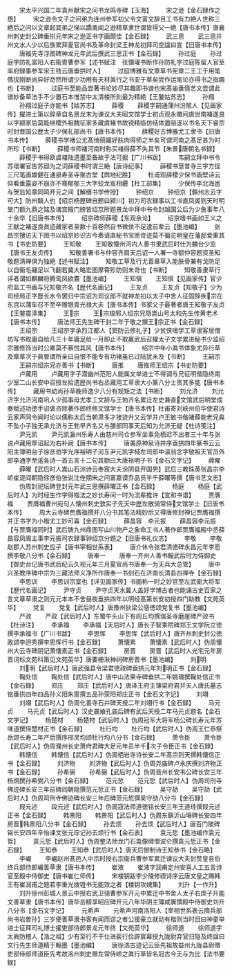 <!-- { "loadSidebar": true } -->
　　宋太平兴国二年袁州献宋之问书龙鸣寺碑【玉海】
　　宋之逊【金石録作之愻】
　　宋之逊令文子之问弟为连州参军初父令文富文辞且工书有力絶人世称三絶后之问以文章起其弟之悌以蹻勇闻之逊精草隶世谓皆得父一絶【唐书本传】唐襄州刺史封公碑垂拱元年宋之逊正书字画颇佳【金石録】
　　武三思
　　武三思并州文水人少以后族累拜夏官尚书及革命封梁王神龙初拜司空諡曰宣【旧唐书本传】
　　唐福先寺浮图碑神龙元年武后撰武三思正书【金石録】
　　孙过庭
　　孙过庭字防礼富阳人右衞胄曹参军【述书赋注　张懐瓘书断作孙防礼字过庭陈留人官至率府録事参军宋王铣云唐垂拱时人】
　　过庭博雅有文章草书宪章二王工于用笔儁拔刚断尚异好竒然所谓少功用有天材眞行之书亚于草矣尝作运笔论亦得书之指趣也【书断】
　　过庭书至能品尝著书论妙尽其趣即书谱也宋髙庙垂情艺文尝谓此谱妙备草法手不少置石本惟禁中太清楼所刻最为精絶【王鏊姑苏志】
　　孙翔
　　孙翔过庭子亦能书【姑苏志】
　　薛稷
　　薛稷字嗣通蒲州汾隂人【见画家传】擢进士第以辞章自名景龙末为谏议大夫昭文馆学士初贞观永徽间虞世南褚遂良以字颛家后莫能继稷外祖魏征家多藏虞褚书故锐精临仿结体遒丽遂以书名天下睿宗时封晋国公歴太子少保礼部尚书【唐书本传】
　　薛稷好古博雅尤工隶书【旧唐书本传】
　　薛稷书学褚公尤髙绮丽媚好肤肉得师之半矣可谓河南之髙足甚为时所珍【书断】
　　薛稷书师褚河南时称买褚得薛不失其节【朱景唐朝名书録】
　　薛稷于书得欧虞褚陆遗墨至备故于法可据【广川书跋】
　　韦嗣立拜中书令苏瓌署官告苏颋为之词薛稷书时谓三絶【唐诗纪事】
　　薛稷书慧普寺三字方径三尺笔画雄健在通泉寿圣寺聚古堂【舆地纪胜】
　　杜甫观薛稷少保书画壁诗云仰看垂露姿不崩亦不骞郁郁三大字蛟龙岌相纒【杜工部集】
　　少保传李北海邕与贺监知章同鸣开元之间【解缙书学传授】
　　钟绍京
　　钟绍京【贑州志云字可大】防州贑人也【绍京杨歴碑自题曰颍川】初为司农録事以工书直凤阁则天时明堂门额九鼎之铭及诸宫殿门牓皆绍京所题景龙中拜中书令封越国公后为少詹事年八十余卒【旧唐书本传】
　　绍京碑师薛稷【东观余论】
　　绍京嗜书画如王义之王献之褚遂良眞迹藏家者至数十百卷然自书微怯不足逮前辈云【墨池编】
　　张昌宗捜访天下图书以绍京妙识古今奏请直秘书宝匣竒迹莫不徧览明皇在藩邸爱重其书【书史防要】
　　王知敬
　　王知敬懐州河内人善书隶武后时仕为麟台少监【唐书王友贞传】
　　知敬善署书与仲容齐肩天后诏一人署一寺额仲容题资圣知敬题清禅俱为独絶【述书赋注】
　　知敬工草及行尤善章草入能肤骨兼有戈防足以自衞毛翮足以飞翻若冀大略宏图摩霄殄防则未竒也【书断】
　　知敬善隶草行评者谓如麒麟将腾鸾凤欲翥【墨池编】
　　王知愼
　　王知愼【见画家传】官少府监工书画与兄知敬齐名【歴代名画记】
　　王友贞
　　王友贞【知敬子】少为司经局正字歴长水令罢归中宗诏为司议郎不就神龙初以太子中舍人征固辞疾宗在东宫以蒲车召不至卒赠银青光禄大夫【唐书本传】书家父子最著者唐王知敬子友贞【王鍪震泽集】
　　王宗
　　王宗琅邪人绍宗兄隐嵩山号太和先生传黄老术【唐书本传】
　　唐法师王先生碑干封二年于敬之撰王宗正书【金石録】
　　王绍宗
　　王绍宗字承烈江都人【窦防云修礼子】少贫侠嗜学工草隶客居僧坊写书取庸自给凡三十年庸足给一月即止不取赢武后召擢太子文学累进秘书少监绍宗雅修饰当时公卿莫不慕悦其风【唐书本传】
　　绍宗中年小眞书体象尤异行草及章草次于眞曽谓所亲曰自恨不能专有功褚虽已过陆犹未及【书断】
　　王嗣宗
　　王嗣宗绍宗兄亦善书【书断】
　　唐推
　　唐推师王绍宗【书史防要】
　　卢藏用
　　卢藏用字子潜幽州范阳人能属文举进士不得调与兄征明偕隐终南少室二山长安中召授左拾遗歴尚书右丞藏用工草隶大小篆八分士贵其多能【唐书本传】
　　藏用书幼尚孙草晚师逸少八分有规矩之法【书断】
　　刘允济
　　刘允济字允济河南巩人少孤事母尤孝工文辞与王勃齐名累迁左史兼直文馆武后明堂成奏赋述功徳手诏褒咨除著作郎终修文馆学士【唐书本传】杜甫寄刘峡州伯华使君诗云家声同令闻时论以儒称太后当朝肃多才接迹升又云学并卢王敏书偕褚薛能老兄眞不坠小子独无承允济与王勃早齐名又与膳部同事天后知为允济无疑【杜诗笺注】
　　尹元凯
　　尹元凯瀛州乐寿人由慈州司仓参军坐事免栖迟不出者三十年与张说卢藏用厚诏起为右补阙【唐书本传】
　　唐美原神泉诗并序垂拱四年篆书云云阳主簿明台子徐彦伯字光序裕明子河东尹元凯字棫左司郎中温翁念字敬祖天官员外郎李通字至逺各诗一首五言十二句其额曰大唐裕明子书【金石文字记】
　　薛曜
　　薛曜【武后时人嵩山石淙诗云奉宸大夫汾阴县开国男】武后三教珠英张昌宗李峤崔湜阎朝隐徐彦伯张说沈佺期宋之问富嘉谟乔品员半千薛曜等撰【唐书艺文志】
　　伪周封祀坛碑登封元年武三思撰薛曜正书【金石録】
　　杨庭
　　杨庭【武后时人】为时经生作字得楷法之妙长寿间一时为流辈推许【宣和书谱】
　　贾膺福
　　贾膺福曹州宛句人懐州刺史敦实子先天中歴左散骑常侍文馆学士【旧唐书本传】
　　周大云寺碑贾膺福撰并八分书其笔法精妙后又得唐修封禅记贾膺福撰并正书字为小楷尤工妙可喜【金石録】
　　薛昌容　李元振
　　薛昌容李元振【与贾膺福同时】武后铸九州鼎图写山川物产之象命工书人著作郎贾膺福殿中丞薛昌容凤阁主事李元振司农録事钟绍京分题之【旧唐书礼仪志】
　　李敬
　　李敬赵郡人苏州刺史应子【唐书宰相世系表】
　　唐介休令张君清徳碑永昌元年李愿撰李敬八分书【金石録】
　　唐奉一
　　唐奉一齐州人善书翰武后时为侍御史【御史台记唐书武后纪云久视元年三月夏官尚书唐奉一为天兵大总管】
　　唐中兴圣教序碑中宗为三藏法师义净所作唐奉一书刻石在济南长清县四禅寺【金石録】
　　李思训
　　李思训宗室也【详见画家传】书画称一时之妙官至左武衞大将军【歴代名画记】
　　尹守贞
　　尹守贞天水冀人盖好学博古者也能诵古史百家之言文章草隶之则元元本本不舍昼夜垂拱四年以明经髙第长安初授四门助教【文苑英华】
　　党复
　　党复【武后时人】唐豫州狄梁公感徳颂党复书【墨池编】
　　严政
　　严政【武后时人】东蜀牛头山下有闾丘均撰瑞圣寺磨崖碑严政书【杜诗注】
　　李承福
　　李承福【天后时人】唐长子智乘院碑郑王文学阮立徳撰李承福书【广川书跋】
　　李思恽
　　李思恽【武后时人】唐齐州刺史封公徳政颂李迥秀撰李思恽行书【金石録】
　　萧懐素
　　萧懐素【武后时人】伪周懐州大云寺碑阴记萧懐素正书【金石録】
　　房晋
　　房晋【武后时人光宅元年房晋词标文苑科策见文苑英华】唐要栅湫神祠碑房晋书【墨池编】
　　刘明
　　刘明【武后时人】唐武强县令梁君徳政碑垂拱元年刘明正书【金石録】
　　鞠处信
　　鞠处信【武后时人】唐中山法果寺碑垂拱二年姚璹撰鞠处信正书【金石録】
　　郑庄
　　郑庄【武后时人】唐泽王府主簿梁府君并夫人唐氏墓志铭垂拱四年四品孙义阳朱賔撰五品孙荥阳郑庄正书【金石文字记】
　　刘翊
　　刘翊【武后时人】伪周化善寺石井碑天授二年刘翊行书【金石録】
　　马元贞
　　马元贞【武后时人】汉史晨飨孔庙后碑有武后天授二年马元贞题名【金石文字记】
　　杨楚材
　　杨楚材【武后时人】伪周冠军大将军杨公碑长寿元年苏味道撰侄楚材正书【金石録】
　　杜行均
　　杜行均【武后时人】伪周王仁恭祭岳颂长寿二年严后撰序邢灵均颂杜行均八分书【金石録】
　　萧令臣
　　萧令臣【武后时人】伪周濮州长史萧府君碑大足元年员半千次子令臣正书【金石録】
　　韩懐信
　　韩懐信【武后时人】伪周栖岩寺诗长安二年髙宗则天撰韩懐信正书【金石録】
　　刘济物
　　刘济物【武后时人】伪周尧庙碑卢永庆撰刘济物正书【金石録】
　　孙希弼
　　孙希弼【武后时人】伪周晋州长安韦公碑长安三年杨炯撰孙希弼八分书【金石録】
　　范元悊
　　范元悊【武后时人】伪周司刑寺佛迹碑长安三年前碑阎朝隐撰范元悊正书【金石録】
　　吴守劼
　　吴守劼【武后时人】伪周司刑寺佛迹碑长安三年后碑范元悊撰吴守劼八分书【金石録】
　　叚元述
　　段元述【武后时人】伪周宼法师道徳铭长安三年王道珪撰叚元述正书【金石録】
　　韩景阳
　　韩景阳【武后时人】伪周东鎭沂山塲碑长安四年房晋韩景阳八分书【金石録】
　　孙去烦
　　孙去烦【武后时人】唐百门陂碑铭长安四年辛怡谏文张元琮记孙去烦行书【金石表】
　　袁元悊【墨池编作袁元哲】
　　袁元悊【武后时人】伪周整法师龙门石龛像碑僧波仑撰袁元悊正书【金石録】
　　王知恭
　　王知恭【武后时人】唐天后御制诗王知恭书【金石略】
　　李巗
　　李巗赵州髙邑人中宗时授右宗衞兵曹参军累迁谏议大夫封赞皇县伯终兵部侍郎巗善草隶【唐书本传】
　　崔液
　　崔液字润甫定州安喜人工五言诗官至殿中侍御史【唐书崔仁师传】
　　宋楼钥跋李少陵修禊诗序云唐文皇之赐韩王有崔润甫之题若李重光拨镫书无能效之者【楼钥攻媿集】
　　刘升【一作升】
　　刘升徐州彭城人景云中授右武卫骑曹参军开元中累迁中书舍人太子右庶子升能文善草隶【唐书本传】唐华岳精享昭应碑开元八年华阴主簿咸廙撰殿中侍御史刘升八分书【金石文字记】
　　元希声
　　元希声河南洛阳人【宰相世系表云隋兵部尚书岩曽孙】三岁便善草隶书客有闻而谬之者公援豪立就动有楷则当时目曰神童举进士征拜司礼博士擢吏部侍郎景龙元年终【文苑英华】
　　徐师道
　　徐师道字太眞防稽人【浩之祖】少有至行不干仕进裴行俭辟賔幕授九陇尉弃官归隐及终諡曰文行先生师道精于翰墨【墨池编】
　　唐徐浩古迹记云臣先祖故益州九陇县尉赠吏部侍郎师道臣先考故洺州刺史赠左常侍峤之眞行草皆名冠古今无与为比【法书要録】
